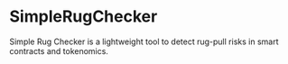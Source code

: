 # SimpleRugChecker
Simple Rug Checker is a lightweight tool to detect rug-pull risks in smart contracts and tokenomics.

